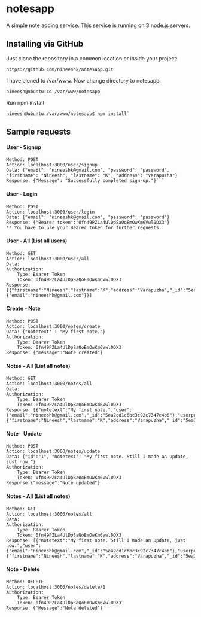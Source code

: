# notesapp
A simple note adding service. This service is running on 3 node.js servers.
## Installing via GitHub
Just clone the repository in a common location or inside your project:
```
https://github.com/nineeshk/notesapp.git
```
I have cloned to /var/www. Now change directory to notesapp
```
nineesh@ubuntu:cd /var/www/notesapp
```
Run npm install
```
nineesh@ubuntu:/var/www/notesapp$ npm install`
```
## Sample requests
#### User - Signup
```
Method: POST
Action: localhost:3000/user/signup
Data: {"email": "nineeshk@gmail.com", "password": "password", "firstname": "Nineesh", "lastname": "K", "address": "Varapuzha"}
Response: {"Message": "Successfully completed sign-up."}```
```
#### User - Login
```
Method: POST
Action: localhost:3000/user/login
Data: {"email": "nineeshk@gmail.com", "password": "password"}
Response: {"Bearer token":"0fn49PZLa4UlDpSaQoEmOwKm6Vwl0DX3"}
** You have to use your Bearer token for further requests.
```
#### User - All (List all users)
```
Method: GET
Action: localhost:3000/user/all
Data: 
Authorization: 
	Type: Bearer Token
	Token: 0fn49PZLa4UlDpSaQoEmOwKm6Vwl0DX3
Response: [{"firstname":"Nineesh","lastname":"K","address":"Varapuzha","_id":"5ea2cd1d6bc3c92c7347c4b7","user":{"email":"nineeshk@gmail.com"}}]
```
#### Create - Note
```
Method: POST
Action: localhost:3000/notes/create
Data: {"notetext" : "My first note."}
Authorization: 
	Type: Bearer Token
	Token: 0fn49PZLa4UlDpSaQoEmOwKm6Vwl0DX3
Response: {"message":"Note created"}
```
#### Notes - All (List all notes)
```
Method: GET
Action: localhost:3000/notes/all
Data: 
Authorization: 
	Type: Bearer Token
	Token: 0fn49PZLa4UlDpSaQoEmOwKm6Vwl0DX3
Response: [{"notetext":"My first note.","user":{"email":"nineeshk@gmail.com","_id":"5ea2cd1c6bc3c92c7347c4b6"},"userprofile":{"firstname":"Nineesh","lastname":"K","address":"Varapuzha","_id":"5ea2cd1d6bc3c92c7347c4b7"},"notesid":1}]
```
#### Note - Update 
```
Method: POST
Action: localhost:3000/notes/update
Data: {"id":"1", "notetext": "My first note. Still I made an update, just now."}
Authorization: 
	Type: Bearer Token
	Token: 0fn49PZLa4UlDpSaQoEmOwKm6Vwl0DX3
Response:{"message":"Note updated"}
```
#### Notes - All (List all notes)
```
Method: GET
Action: localhost:3000/notes/all
Data: 
Authorization: 
	Type: Bearer Token
	Token: 0fn49PZLa4UlDpSaQoEmOwKm6Vwl0DX3
Response: [{"notetext":"My first note. Still I made an update, just now.","user":{"email":"nineeshk@gmail.com","_id":"5ea2cd1c6bc3c92c7347c4b6"},"userprofile":{"firstname":"Nineesh","lastname":"K","address":"Varapuzha","_id":"5ea2cd1d6bc3c92c7347c4b7"},"notesid":1}]
```
#### Note - Delete
```
Method: DELETE
Action: localhost:3000/notes/delete/1
Authorization: 
	Type: Bearer Token
	Token: 0fn49PZLa4UlDpSaQoEmOwKm6Vwl0DX3
Response: {"Message":"Note deleted"}
```

